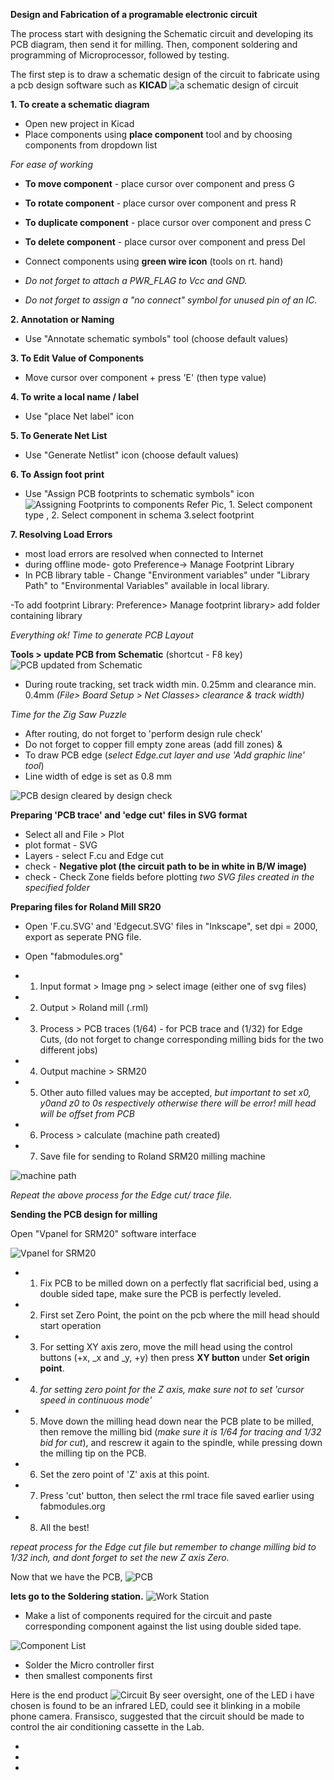 **Design and Fabrication of a programable electronic circuit**


The process  start with designing the Schematic circuit and developing its PCB diagram, then send it for milling. Then, component soldering and programming of Microprocessor, followed by testing.

The first step is to draw a schematic design of the circuit to fabricate using a pcb design software such as **KICAD** 
 ![a schematic design of circuit](img/schema.jpg)

**1. To create a schematic diagram** 
- Open new project in Kicad
- Place components using **place component** tool and by choosing components from dropdown list

*For ease of working*

- **To move component** - place cursor over component and press G
- **To rotate component** - place cursor over component and press R
- **To duplicate component** - place cursor over component and press C
- **To delete component** - place cursor over component and press Del

- Connect components using **green wire icon** (tools on rt. hand)

- *Do not forget to attach a PWR_FLAG to Vcc and GND.*
- *Do not forget to assign a "no connect" symbol for unused pin of an IC.* 

**2. Annotation or Naming**
- Use "Annotate schematic symbols" tool (choose default values)

**3. To Edit Value of Components**
- Move cursor over component + press 'E'  (then type value)

**4. To write a local name / label**
- Use "place Net label" icon 

**5. To Generate Net List**
- Use "Generate Netlist" icon (choose default values)

**6. To Assign foot print**
- Use "Assign PCB footprints to schematic symbols" icon
![Assigning Footprints to components](img/footprint.jpg)
Refer Pic, 1. Select component type , 2. Select component in schema 3.select footprint 

**7. Resolving Load Errors** 
- most load errors are resolved when connected to Internet
- during offline mode- goto Preference-> Manage Footprint Library
- In PCB library table - Change "Environment variables" under "Library Path" to "Environmental Variables" available in local library.

-To add footprint Library:  Preference> Manage footprint library> add folder containing library


*Everything ok! Time to generate PCB Layout* 

**Tools > update PCB from Schematic** (shortcut - F8 key)
![PCB updated from Schematic](img/pcbr.jpg)
- During route tracking, set track width min. 0.25mm and clearance min. 0.4mm *(File> Board Setup > Net Classes> clearance & track width)*

*Time for the Zig Saw Puzzle* 

- After routing, do not forget to 'perform design rule check'
- Do not forget to copper fill empty zone areas (add fill zones) &
- To draw PCB edge (*select Edge.cut layer and use 'Add graphic line' tool*) 
- Line width of edge is set as 0.8 mm


![PCB design cleared by design check](img/pcbok.jpg)

**Preparing 'PCB trace'  and  'edge cut' files in SVG format**

- Select all and File > Plot 
- plot format - SVG
- Layers - select F.cu and Edge cut
- check - **Negative plot (the circuit path to be in white in B/W image)**
- check - Check Zone fields before plotting
*two SVG files created in the specified folder*

**Preparing files for Roland Mill SR20** 

- Open 'F.cu.SVG' and 'Edgecut.SVG' files in "Inkscape", set dpi = 2000, export as seperate PNG file.

- Open "fabmodules.org" 
- 1. Input format > Image png > select image (either one of svg files) 
- 2. Output > Roland mill (.rml) 
- 3. Process > PCB traces (1/64) - for PCB trace and (1/32) for Edge Cuts, (do not forget to change corresponding milling bids for the two different jobs)
- 4. Output machine > SRM20 
- 5. Other auto filled values may be accepted, *but important to set x0, y0and z0 to 0s respectively otherwise there will be  error! mill head will be offset from PCB*
- 6. Process > calculate (machine path created)
- 7. Save file for sending to Roland SRM20 milling machine

![machine path](img/mpath.jpg)

*Repeat the above process for the Edge cut/ trace file.*

**Sending the PCB design for milling**

Open "Vpanel for SRM20" software interface

![Vpanel for SRM20](img/vpanel.jpg)

- 1. Fix PCB to be milled down on a perfectly flat sacrificial bed, using a double sided tape, make sure the PCB is perfectly leveled.

- 2. First set Zero Point, the point on the pcb where the mill head should start operation
- 3. For setting XY axis  zero, move the mill head using the control buttons (+x, _x and _y, +y) then press **XY button** under **Set origin point**.

- 4. *for setting zero point for the Z axis, make sure not to set 'cursor speed in continuous mode'*
- 5. Move down the milling head down near the PCB plate to be milled, then remove the milling bid (*make sure it is 1/64 for tracing and 1/32 bid for cut*), and rescrew it again to the spindle, while pressing down the milling tip on the PCB. 
- 6. Set the zero point of 'Z' axis at this point.
- 7. Press 'cut' button, then select the rml trace file saved earlier using fabmodules.org
- 8. All the best!

*repeat process for the Edge cut file but remember to change milling bid to 1/32 inch, and dont forget to set the new Z axis Zero*.

Now that we have the PCB, 
![PCB](img/pcb.jpg) 

**lets go to the Soldering station.**
![Work Station](img/station.jpg)

- Make a list of components required for the circuit and paste corresponding component against the list using double sided tape.

![Component List](img/component.jpg)

- Solder the Micro controller first
- then smallest components first

Here is the end product 
![Circuit](img/circuit.jpg) By seer oversight, one of the LED i have chosen is found to be an infrared LED, could see it blinking in a mobile phone camera. Fransisco, suggested that the circuit should be made to control the air conditioning cassette in the Lab.



- 
- 
- 




